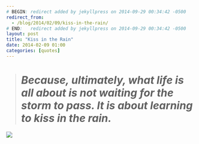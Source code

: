 ```yaml
---
# BEGIN: redirect added by jekyllpress on 2014-09-29 00:34:42 -0500
redirect_from:
  - /blog/2014/02/09/kiss-in-the-rain/
# END:   redirect added by jekyllpress on 2014-09-29 00:34:42 -0500
layout: post
title: "Kiss in the Rain"
date: 2014-02-09 01:00
categories: [quotes]
---
```

> # *Because, ultimately, what life is all about is not waiting for the storm to pass. It is about learning to kiss in the rain.*

![](http://tt.imageshare.s3.amazonaws.com/quotes/kiss-in-the-rain.jpg)

